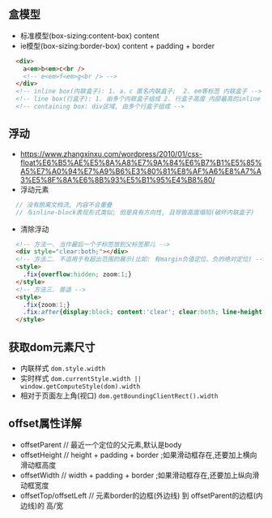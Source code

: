 ## 盒模型
* 标准模型(box-sizing:content-box) content
* ie模型(box-sizing:border-box) content + padding + border
```html
  <div>
    a<em>b<em>c<br />
    <!-- e<em>f<em>g<br /> -->
  </div>
  <!-- inline box(内联盒子): 1. a、c 匿名内联盒子;  2. em等标签 内联盒子 -->
  <!-- line box(行盒子): 1. 由多个内联盒子组成 2. 行盒子高度 内部最高的inline box的高度 -->
  <!-- containing box: div区域, 由多个行盒子组成 -->
```

## 浮动
* https://www.zhangxinxu.com/wordpress/2010/01/css-float%E6%B5%AE%E5%8A%A8%E7%9A%84%E6%B7%B1%E5%85%A5%E7%A0%94%E7%A9%B6%E3%80%81%E8%AF%A6%E8%A7%A3%E5%8F%8A%E6%8B%93%E5%B1%95%E4%B8%80/
* 浮动元素
```ts
  // 没有脱离文档流, 内容不会重叠
  // 与inline-block表现形式类似; 但是具有方向性, 且导致高度塌陷(破坏内联盒子)
```
* 清除浮动
```html
  <!-- 方法一. 当作最后一个子标签放到父标签那儿 -->
  <div style="clear:both;"></div>
  <!-- 方法二. 不适用于有超出范围的展示(比如: 有margin负值定位、负的绝对定位) -->
  <style>
    .fix{overflow:hidden; zoom:1;}
  </style>
  <!-- 方法三. 普适 -->
  <style>
    .fix{zoom:1;}
    .fix:after{display:block; content:'clear'; clear:both; line-height:0; visibility:hidden;}
  </style>
```

## 获取dom元素尺寸
* 内联样式 `dom.style.width`
* 实时样式 `dom.currentStyle.width || window.getComputeStyle(dom).width`
* 相对于页面左上角(视口) `dom.getBoundingClientRect().width`

## offset属性详解
* offsetParent  // 最近一个定位的父元素,默认是body
* offsetHeight  // height + padding + border ;如果滑动框存在,还要加上横向滑动框高度
* offsetWidth   // width + padding + border ;如果滑动框存在,还要加上纵向滑动框宽度
* offsetTop/offsetLeft // 元素border的边框(外边线) 到 offsetParent的边框(内边线)的 高/宽